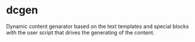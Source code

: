 # dcgen
Dynamic content genarator based on the text templates and special blocks with the user script that drives the generating of the content.
